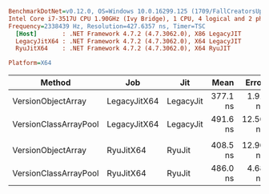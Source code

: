 ``` ini

BenchmarkDotNet=v0.12.0, OS=Windows 10.0.16299.125 (1709/FallCreatorsUpdate/Redstone3)
Intel Core i7-3517U CPU 1.90GHz (Ivy Bridge), 1 CPU, 4 logical and 2 physical cores
Frequency=2338439 Hz, Resolution=427.6357 ns, Timer=TSC
  [Host]       : .NET Framework 4.7.2 (4.7.3062.0), X86 LegacyJIT
  LegacyJitX64 : .NET Framework 4.7.2 (4.7.3062.0), X64 LegacyJIT
  RyuJitX64    : .NET Framework 4.7.2 (4.7.3062.0), X64 RyuJIT

Platform=X64  

```
|                Method |          Job |       Jit |     Mean |    Error |   StdDev |   Median | Ratio | RatioSD |
|---------------------- |------------- |---------- |---------:|---------:|---------:|---------:|------:|--------:|
|    VersionObjectArray | LegacyJitX64 | LegacyJit | 377.1 ns |  1.91 ns |  1.70 ns | 377.5 ns |  1.00 |    0.00 |
| VersionClassArrayPool | LegacyJitX64 | LegacyJit | 491.6 ns | 12.56 ns | 20.64 ns | 486.0 ns |  1.33 |    0.06 |
|                       |              |           |          |          |          |          |       |         |
|    VersionObjectArray |    RyuJitX64 |    RyuJit | 408.5 ns | 12.96 ns | 36.77 ns | 393.4 ns |  1.00 |    0.00 |
| VersionClassArrayPool |    RyuJitX64 |    RyuJit | 486.0 ns |  4.68 ns |  4.38 ns | 485.2 ns |  1.23 |    0.08 |
